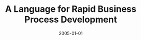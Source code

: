---
abstract: ''
authors:
- Mario Kuttnig
date: '2005-01-01'
featured: false
links:
- name: Publik
  url: https://publik.tuwien.ac.at/showentry.php?ID=139674&lang=1
publication_types:
- '7'
publishDate: '2005-01-01'
title: A Language for Rapid Business Process Development
url_pdf: ''
---